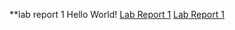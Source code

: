 **lab report 1
Hello World!
[Lab Report 1](lab-report-1-week-2.html)
[Lab Report 1](https;//<magikarp620>.github.io/<cse15l-lab0reports>/lab-report-1-week-2.html)
